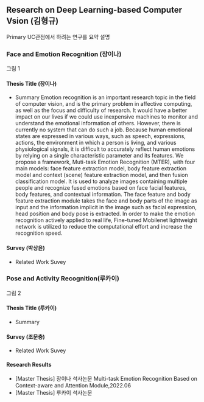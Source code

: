 ## Research on Deep Learning-based Computer Vsion (김형규)
Primary UC관점에서 하려는 연구를 요약 설명
 
### Face and Emotion Recognition (장이나)
그림 1

#### Thesis Title (장이나)
- Summary
Emotion recognition is an important research topic in the field of computer vision, and is the primary problem in affective computing, as well as the focus and difficulty of research. It would have a better impact on our lives if we could use inexpensive machines to monitor and understand the emotional information of others. However, there is currently no system that can do such a job. Because human emotional states are expressed in various ways, such as speech, expressions, actions, the environment in which a person is living, and various physiological signals, it is difficult to accurately reflect human emotions by relying on a single characteristic parameter and its features. We propose a framework, Muti-task Emotion Recognition (MTER), with four main models: face feature extraction model, body feature extraction model and context (scene) feature extraction model, and then fusion classification model. It is used to analyze images containing multiple people and recognize fused emotions based on face facial features, body features, and contextual information. The face feature and body feature extraction module takes the face and body parts of the image as input and the information implicit in the image such as facial expression, head position and body pose is extracted. In order to make the emotion recognition actively applied to real life, Fine-tuned Mobilenet lightweight network is utilized to reduce the computational effort and increase the recognition speed.
#### Survey (박상윤)
- Related Work Suvey

### Pose and Activity Recognition(루카이)
그림 2
	
#### Thesis Title (루카이) 
- Summary 
#### Survey (조문충) 
- Related Work Suvey

#### Research Results
- [Master Thesis] 장이나 석사논문 Multi-task Emotion Recognition Based on Context-aware and Attention Module,2022.06
- [Master Thesis] 루카이 석사논문

